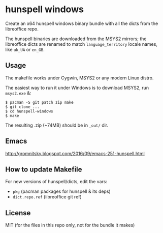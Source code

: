 # hunspell windows

Create an x64 hunspell windows binary bundle with all the dicts from
the libreoffice repo.

The hunspell binaries are downloaded from the MSYS2 mirrors; the
libreoffice dicts are renamed to match `language_territory` locale
names, like `uk_UA` or `en_GB`.

## Usage

The makefile works under Cygwin, MSYS2 or any modern Linux distro.

The easiest way to run it under Windows is to download MSYS2, run
`msys2.exe` &:

~~~
$ pacman -S git patch zip make
$ git clone ...
$ cd hunspell-windows
$ make
~~~

The resulting .zip (~74MB) should be in `_out/` dir.

## Emacs

http://gromnitsky.blogspot.com/2016/09/emacs-251-hunspell.html

## How to update Makefile

For new versions of hunspell/dicts, edit the vars:

* `pkg` (pacman packages for hunspell & its deps)
* `dict.repo.ref` (libreoffice git ref)

## License

MIT (for the files in this repo only, not for the bundle it makes)
